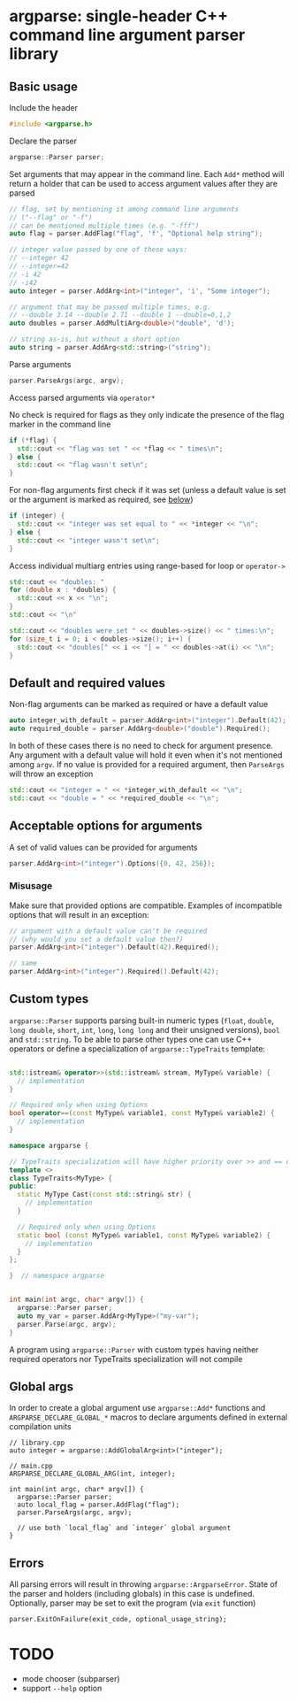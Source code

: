 # argparse: single-header C++ command line argument parser library
## Basic usage
Include the header
```cpp
#include <argparse.h>
```

Declare the parser
```cpp
argparse::Parser parser;
```

Set arguments that may appear in the command line. Each `Add*` method will
return a holder that can be used to access argument values after they are parsed
```cpp
// flag, set by mentioning it among command line arguments
// ("--flag" or "-f")
// can be mentioned multiple times (e.g. "-fff")
auto flag = parser.AddFlag("flag", 'f', "Optional help string");

// integer value passed by one of these ways:
// --integer 42
// --integer=42
// -i 42
// -i42
auto integer = parser.AddArg<int>("integer", 'i', "Some integer");

// argument that may be passed multiple times, e.g.
// --double 3.14 --double 2.71 --double 1 --double=0,1,2
auto doubles = parser.AddMultiArg<double>("double", 'd');

// string as-is, but without a short option
auto string = parser.AddArg<std::string>("string");
```

Parse arguments
```cpp
parser.ParseArgs(argc, argv);
```

Access parsed arguments via `operator*`

No check is required for flags as they only indicate the presence of the flag
marker in the command line
```cpp
if (*flag) {
  std::cout << "flag was set " << *flag << " times\n";
} else {
  std::cout << "flag wasn't set\n";
}
```

For non-flag arguments first check if it was set (unless a default value is set
or the argument is marked as required, see
[below](#default-and-required-values))
```cpp
if (integer) {
  std::cout << "integer was set equal to " << *integer << "\n";
} else {
  std::cout << "integer wasn't set\n";
}
```

Access individual multiarg entries using range-based for loop or `operator->`
```cpp
std::cout << "doubles: "
for (double x : *doubles) {
  std::cout << x << "\n";
}
std::cout << "\n"

std::cout << "doubles were set " << doubles->size() << " times:\n";
for (size_t i = 0; i < doubles->size(); i++) {
  std::cout << "doubles[" << i << "] = " << doubles->at(i) << "\n";
}
```

## Default and required values
Non-flag arguments can be marked as required or have a default value
```cpp
auto integer_with_default = parser.AddArg<int>("integer").Default(42);
auto required_double = parser.AddArg<double>("double").Required();
```

In both of these cases there is no need to check for argument presence. Any
argument with a default value will hold it even when it's not mentioned among
`argv`. If no value is provided for a required argument, then `ParseArgs` will
throw an exception
```cpp
std::cout << "integer = " << *integer_with_default << "\n";
std::cout << "double = " << *required_double << "\n";
```

## Acceptable options for arguments
A set of valid values can be provided for arguments
```cpp
parser.AddArg<int>("integer").Options({0, 42, 256});
```

### Misusage
Make sure that provided options are compatible. Examples of incompatible
options that will result in an exception:
```cpp
// argument with a default value can't be required
// (why would you set a default value then?)
parser.AddArg<int>("integer").Default(42).Required();

// same
parser.AddArg<int>("integer").Required().Default(42);
```

## Custom types
`argparse::Parser` supports parsing built-in numeric types (`float`, `double`,
`long double`, `short`, `int`, `long`, `long long` and their unsigned versions),
`bool` and `std::string`. To be able to parse other types one can use C++
operators or define a specialization of `argparse::TypeTraits` template:
```cpp

std::istream& operator>>(std::istream& stream, MyType& variable) {
  // implementation
}

// Required only when using Options
bool operator==(const MyType& variable1, const MyType& variable2) {
  // implementation
}

namespace argparse {

// TypeTraits specialization will have higher priority over >> and == operators
template <>
class TypeTraits<MyType> {
public:
  static MyType Cast(const std::string& str) {
    // implementation
  }

  // Required only when using Options
  static bool (const MyType& variable1, const MyType& variable2) {
    // implementation
  }
};

}  // namespace argparse


int main(int argc, char* argv[]) {
  argparse::Parser parser;
  auto my_var = parser.AddArg<MyType>("my-var");
  parser.Parse(argc, argv);
}
```

A program using `argparse::Parser` with custom types having neither required
operators nor TypeTraits specialization will not compile

## Global args
In order to create a global argument use `argparse::Add*` functions and
`ARGPARSE_DECLARE_GLOBAL_*` macros to declare arguments defined in external
compilation units
```
// library.cpp
auto integer = argparse::AddGlobalArg<int>("integer");

// main.cpp
ARGPARSE_DECLARE_GLOBAL_ARG(int, integer);

int main(int argc, char* argv[]) {
  argparse::Parser parser;
  auto local_flag = parser.AddFlag("flag");
  parser.ParseArgs(argc, argv);

  // use both `local_flag` and `integer` global argument
}
```

## Errors
All parsing errors will result in throwing `argparse::ArgparseError`. State of
the parser and holders (including globals) in this case is undefined.
Optionally, parser may be set to exit the program (via `exit` function)
```
parser.ExitOnFailure(exit_code, optional_usage_string);
```

# TODO
* mode chooser (subparser)
* support `--help` option
